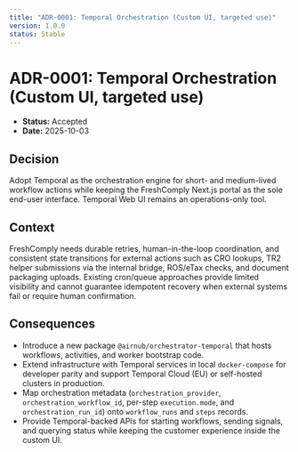 ```yaml
---
title: "ADR-0001: Temporal Orchestration (Custom UI, targeted use)"
version: 1.0.0
status: Stable
---
```









# ADR-0001: Temporal Orchestration (Custom UI, targeted use)

- **Status:** Accepted
- **Date:** 2025-10-03

## Decision

Adopt Temporal as the orchestration engine for short- and medium-lived workflow actions while keeping the FreshComply Next.js portal as the sole end-user interface. Temporal Web UI remains an operations-only tool.

## Context

FreshComply needs durable retries, human-in-the-loop coordination, and consistent state transitions for external actions such as CRO lookups, TR2 helper submissions via the internal bridge, ROS/eTax checks, and document packaging uploads. Existing cron/queue approaches provide limited visibility and cannot guarantee idempotent recovery when external systems fail or require human confirmation.

## Consequences

- Introduce a new package `@airnub/orchestrator-temporal` that hosts workflows, activities, and worker bootstrap code.
- Extend infrastructure with Temporal services in local `docker-compose` for developer parity and support Temporal Cloud (EU) or self-hosted clusters in production.
- Map orchestration metadata (`orchestration_provider`, `orchestration_workflow_id`, per-step `execution.mode`, and `orchestration_run_id`) onto `workflow_runs` and `steps` records.
- Provide Temporal-backed APIs for starting workflows, sending signals, and querying status while keeping the customer experience inside the custom UI.
